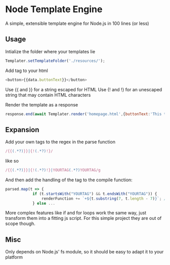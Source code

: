 # Node Template Engine
A simple, extensible template engine for Node.js in 100 lines (or less)

## Usage

Intialize the folder where your templates lie
```javascript
Templater.setTemplateFolder('./resources/');
```

Add tag to your html
```javascript
<button>{{data.buttonText}}</button>
```
Use {{ and }} for a string escaped for HTML
Use {! and !} for an unescaped string that may contain HTML characters

Render the template as a response
```javascript
response.end(await Templater.render('homepage.html',{buttonText:'This text will be displayed on the button'}));
```


## Expansion

Add your own tags to the regex in the parse function
```javascript
/{{(.*?)}}|{!(.*?)!}/
```

like so
```javascript
/{{(.*?)}}|{!(.*?)!}|YOURTAG(.*?)YOURTAG/g
```

And then add the handling of the tag to the compile function:
```javascript
parsed.map(t => {
            if (t.startsWith("YOURTAG") && t.endsWith("YOURTAG")) {
                renderFunction += `+${t.substring(7, t.length - 7)}`; //Cut of tags and add as executable code
            } else ...
```

More complex features like if and for loops work the same way, just transform them into a fitting js script.
For this simple project they are out of scope though.


## Misc
Only depends on Node.js' fs module, so it should be easy to adapt it to your platform
